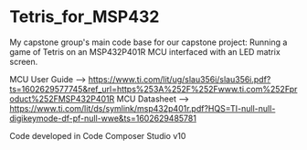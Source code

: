 # Tetris_for_MSP432
My capstone group's main code base for our capstone project: Running a game of Tetris on an MSP432P401R MCU interfaced with an LED matrix screen.

MCU User Guide --> https://www.ti.com/lit/ug/slau356i/slau356i.pdf?ts=1602629577745&ref_url=https%253A%252F%252Fwww.ti.com%252Fproduct%252FMSP432P401R
MCU Datasheet  --> https://www.ti.com/lit/ds/symlink/msp432p401r.pdf?HQS=TI-null-null-digikeymode-df-pf-null-wwe&ts=1602629485781

Code developed in Code Composer Studio v10
